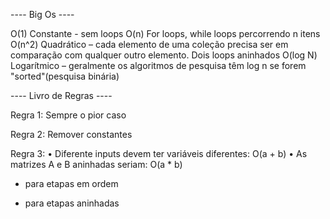 ---- Big Os ----


O(1) Constante - sem loops
O(n) For loops, while loops percorrendo n itens
O(n^2) Quadrático – cada elemento de uma coleção precisa ser em comparação com qualquer outro elemento. Dois loops aninhados
O(log N) Logarítmico – geralmente os algoritmos de pesquisa têm log n se forem "sorted"(pesquisa binária) 

---- Livro de Regras ----

Regra 1: Sempre o pior caso

Regra 2: Remover constantes

Regra 3:
    • Diferente inputs devem ter variáveis diferentes: O(a + b)
    • As matrizes A e B aninhadas seriam: O(a * b) 
+ para etapas em ordem 
* para etapas aninhadas
